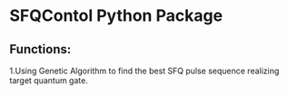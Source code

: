 # SFQContol Python Package
## Functions:

1.Using Genetic Algorithm to find the best SFQ pulse sequence realizing target quantum gate. 